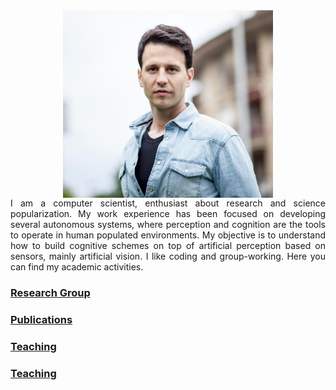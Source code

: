 <center>
<img src="/images/profile-picture-0.png" data-canonical-src="/images/profile-picture-0.png" align="middle" width="336" height="300" />
</center>

<div style="text-align: justify">
I am a computer scientist, enthusiast about research and science popularization. My work experience has been focused on developing several autonomous systems, where perception and cognition are the tools to operate in human populated environments. My objective is to understand how to build cognitive schemes on top of artificial perception based on sensors, mainly artificial vision. I like coding and group-working. Here you can find my academic activities.
</div>

### [Research Group](http://ixa.si.ehu.es/)
### [Publications](https://scholar.google.es/citations?user=_1wx6NoAAAAJ&hl=en&oi=ao)
### [Teaching](teaching.md)
### [Teaching](news.md)
